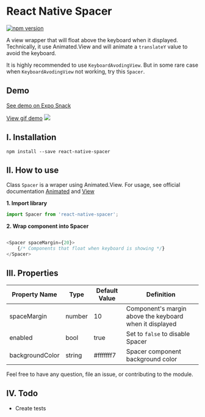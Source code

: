 # React Native Spacer
[![npm version](https://badge.fury.io/js/react-native-spacer.svg)](https://badge.fury.io/js/react-native-spacer)

A view wrapper that will float above the keyboard when it displayed. Technically, it use Animated.View and will animate a `translateY` value to avoid the keyboard.

It is highly recommended to use `KeyboardAvodingView`. But in some rare case when `KeyboardAvodingView` not working, try this `Spacer`. 

## Demo

[See demo on Expo Snack](https://snack.expo.io/@hieunc/react-native-spacer)


[View gif demo](https://media.giphy.com/media/1rLwVHQufUoFzxyNeT/giphy.gif)
<img src="https://media.giphy.com/media/1rLwVHQufUoFzxyNeT/giphy.gif">

## I. Installation 
```ssh
npm install --save react-native-spacer
```

## II. How to use

Class `Spacer` is a wraper using Animated.View. For usage, see official documentation [Animated](https://facebook.github.io/react-native/docs/animated.html) and [View](https://facebook.github.io/react-native/docs/view.html)

__1. Import library__

```javascript
import Spacer from 'react-native-spacer';
```

__2. Wrap component into Spacer__

```javascript

<Spacer spaceMargin={20}>
    {/* Components that float when keyboard is showing */}
</Spacer>
```

## III. Properties

| Property Name | Type     | Default Value | Definition | 
| ------------- | -------- | ------------- |----------- |
| spaceMargin   | number   | 10            | Component's margin above the keyboard when it displayed |
| enabled       | bool     | true          | Set to `false` to disable Spacer
| backgroundColor | string | #fffffff7 | Spacer component background color

Feel free to have any question, file an issue, or contributing to the module.

## IV. Todo

- Create tests